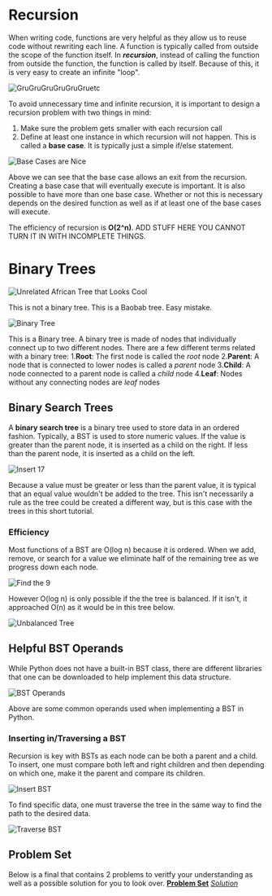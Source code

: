 # Recursion

When writing code, functions are very helpful as they allow us to reuse code without rewriting each line. A function is
typically called from outside the scope of the function itself. In _**recursion**_, instead of calling the function from
outside the function, the function is called by itself. Because of this, it is very easy to create an infinite "loop".

![GruGruGruGruGruGruetc](gru_infinite_recursion.png)

To avoid unnecessary time and infinite recursion, it is important to design a recursion problem with two things in mind:
1. Make sure the problem gets smaller with each recursion call
2. Define at least one instance in which recursion will not happen. This is called a **base case**. It is typically just
a simple if/else statement.
   
![Base Cases are Nice](base_case.png)

Above we can see that the base case allows an exit from the recursion. Creating a base case that will eventually
execute is important. It is also possible to have more than one base case. Whether or not this is necessary depends on
the desired function as well as if at least one of the base cases will execute.

The efficiency of recursion is **O(2^n)**. ADD STUFF HERE YOU CANNOT TURN IT IN WITH INCOMPLETE THINGS.

# Binary Trees

![Unrelated African Tree that Looks Cool](baobab.png)

This is not a binary tree. This is a Baobab tree. Easy mistake.

![Binary Tree](binary_tree.png)

This is a Binary tree. A binary tree is made of nodes that individually connect up to two different nodes. There are a
few different terms related with a binary tree:
1.**Root**: The first node is called the _root_ node
2.**Parent**: A node that is connected to lower nodes is called a _parent_ node
3.**Child**: A node connected to a parent node is called a _child_ node
4.**Leaf**: Nodes without any connecting nodes are _leaf_ nodes

## Binary Search Trees

A **binary search tree** is a binary tree used to store data in an ordered fashion. Typically, a BST is used to store
numeric values. If the value is greater than the parent node, it is inserted as a child on the right. If less than the
parent node, it is inserted as a child on the left. 

![Insert 17](insert_bst.png)

Because a value must be greater or less than the parent value, it is typical that an equal value wouldn't be added to
the tree. This isn't necessarily a rule as the tree could be created a different way, but is this case with the trees in
this short tutorial.

### Efficiency

Most functions of a BST are O(log n) because it is ordered. When we add, remove, or search for a value we eliminate
half of the remaining tree as we progress down each node.

![Find the 9](search_bst.png)

However O(log n) is only possible if the the tree is balanced. If it isn't, it approached O(n) as it would be in this
tree below.

![Unbalanced Tree](unbalANCED_treE.png)

## Helpful BST Operands

While Python does not have a built-in BST class, there are different libraries that one can be downloaded to help
implement this data structure. 

![BST Operands](bst_operands.png)

Above are some common operands used when implementing a BST in Python.

### Inserting in/Traversing  a BST

Recursion is key with BSTs as each node can be both a parent and a child. To insert, one must compare both left and
right children and then depending on which one, make it the parent and compare its children. 

![Insert BST](inserting_in_bst.png)

To find specific data, one must traverse the tree in the same way to find the path to the desired data.

![Traverse BST](traversing_bst.png)

## Problem Set

Below is a final that contains 2 problems to veritfy your understanding as well as a possible solution for you to look
over.
[**Problem Set**](https://github.com/stonks4elon/CSE212_final_project/blob/master/Binary%20Search%20Tree/bst_problems.py)
[_Solution_](https://github.com/stonks4elon/CSE212_final_project/blob/master/Binary%20Search%20Tree/bst_solution.py)